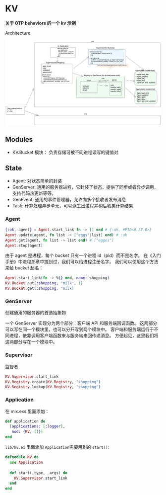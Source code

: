 # KV

**关于 OTP behaviors 的一个 kv 示例**

Architecture:

![architecture](kv.png)

## Modules

-   KV.Bucket 模块： 负责存储可被不同进程读写的键值对

## State

-   Agent: 对状态简单的封装
-   GenServer: 通用的服务器进程，它封装了状态，提供了同步或者异步调用，支持代码热更新等等。
-   GenEvent: 通用的事件管理器，允许向多个接收者发布消息
-   Task: 计算处理异步单元，可以派生出进程并稍后收集计算结果

### Agent

```elixir
{:ok, agent} = Agent.start_link fn -> [] end # {:ok, #PID<0.57.0>}
Agent.update(agent, fn list -> ["eggs"|list] end) # :ok
Agent.get(agent, fn list -> list end) # ["egges"]
Agent.stop(agent)
```

由于 agent 是进程，每个 bucket 只有一个进程 id（pid）而不是名字。 在《入门手册》中进程那章中提到过，我们可以给进程注册名字。 我们可以使用这个方法来给 bucket 起名：

```elixir
Agent.start_link(fn -> %{} end, name: shopping)
KV.Bucket.put(:shopping, "milk", 1)
KV.Bucket.get(:shopping, "milk)
```

### GenServer

创建通用的服务器的首选抽象物

一个 GenServer 实现分为两个部分：客户端 API 和服务端回调函数。 这两部分可以写在同一个模块里，也可以分开写到两个模块中。 客户端和服务端运行于不同进程，依靠调用客户端函数来与服务端来回传递消息。 方便起见，这里我们将这两部分写在一个模块中。

### Supervisor

监督者

```elixir
KV.Supervisor.start_link
KV.Registry.create(KV.Registry, "shopping")
KV.Registry.lookup(KV.Registry, "shopping")
```

### Application

在 mix.exs 里面添加：

```elixir
def application do
  [applications: [:logger],
   mod: {KV, []}]
end
```

`lib/kv.ex` 里面添加 `Application`需要用到的 `start()`:

```elixir
defmodule KV do
  use Application

  def start(_type, _args) do
    KV.Supervisor.start_link
  end
end
```
